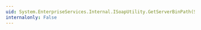 ```yaml
---
uid: System.EnterpriseServices.Internal.ISoapUtility.GetServerBinPath(System.String,System.String,System.String,System.String@)
internalonly: False
---
```


